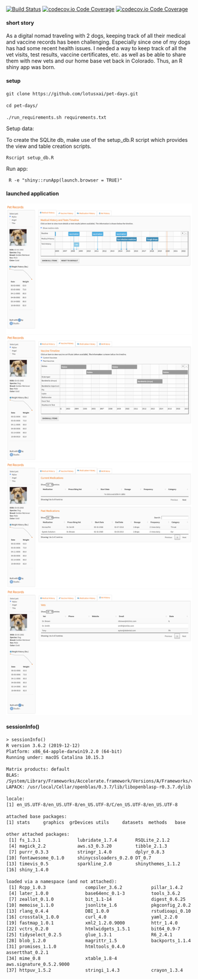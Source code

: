 [![Build Status](https://travis-ci.org/NadiaAntony/pet-days.svg?branch=master)](https://travis-ci.org/NadiaAntony/pet-days)
[![codecov.io Code Coverage](https://img.shields.io/codecov/c/github/)](https://codecov.io/github/)
[![codecov.io Code Coverage](https://img.shields.io/codecov/c/github/)](https://codecov.io/github/)

#### short story
As a digital nomad traveling with 2 dogs, keeping track of all their medical and vaccine records has been challenging. Especially since one of my dogs has had some recent health issues. I needed a way to keep track of all the vet visits, test results, vaccine certificates, etc. as well as be able to share them with new vets and our home base vet back in Colorado. Thus, an R shiny app was born.

#### setup


```
git clone https://github.com/lotusxai/pet-days.git

cd pet-days/

./run_requirements.sh requirements.txt
```

Setup data: 

To create the SQLite db, make use of the setup_db.R script which provides the view and table creation scripts. 

```
Rscript setup_db.R
```

Run app:

```
 R -e "shiny::runApp(launch.browser = TRUE)" 
```

#### launched application

![tab1](screenshots/tab1.png "Tab 1")
![tab2](screenshots/tab2.png "Tab 2")
![tab3](screenshots/tab3.png "Tab 3")
![tab4](screenshots/tab4.png "Tab 4")

#### sessionInfo()

```
> sessionInfo()
R version 3.6.2 (2019-12-12)
Platform: x86_64-apple-darwin19.2.0 (64-bit)
Running under: macOS Catalina 10.15.3

Matrix products: default
BLAS:   /System/Library/Frameworks/Accelerate.framework/Versions/A/Frameworks/vecLib.framework/Versions/A/libBLAS.dylib
LAPACK: /usr/local/Cellar/openblas/0.3.7/lib/libopenblasp-r0.3.7.dylib

locale:
[1] en_US.UTF-8/en_US.UTF-8/en_US.UTF-8/C/en_US.UTF-8/en_US.UTF-8

attached base packages:
[1] stats     graphics  grDevices utils     datasets  methods   base     

other attached packages:
 [1] fs_1.3.1              lubridate_1.7.4       RSQLite_2.1.2        
 [4] magick_2.2            aws.s3_0.3.20         tibble_2.1.3         
 [7] purrr_0.3.3           stringr_1.4.0         dplyr_0.8.3          
[10] fontawesome_0.1.0     shinycssloaders_0.2.0 DT_0.7               
[13] timevis_0.5           sparkline_2.0         shinythemes_1.1.2    
[16] shiny_1.4.0          

loaded via a namespace (and not attached):
 [1] Rcpp_1.0.3               compiler_3.6.2           pillar_1.4.2            
 [4] later_1.0.0              base64enc_0.1-3          tools_3.6.2             
 [7] zeallot_0.1.0            bit_1.1-14               digest_0.6.25           
[10] memoise_1.1.0            jsonlite_1.6             pkgconfig_2.0.2         
[13] rlang_0.4.4              DBI_1.0.0                rstudioapi_0.10         
[16] crosstalk_1.0.0          curl_4.0                 yaml_2.2.0              
[19] fastmap_1.0.1            xml2_1.2.0.9000          httr_1.4.0              
[22] vctrs_0.2.0              htmlwidgets_1.5.1        bit64_0.9-7             
[25] tidyselect_0.2.5         glue_1.3.1               R6_2.4.1                
[28] blob_1.2.0               magrittr_1.5             backports_1.1.4         
[31] promises_1.1.0           htmltools_0.4.0          assertthat_0.2.1        
[34] mime_0.8                 xtable_1.8-4             aws.signature_0.5.2.9000
[37] httpuv_1.5.2             stringi_1.4.3            crayon_1.3.4            
```
